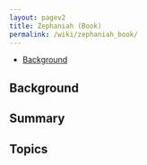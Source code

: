```yaml
---
layout: pagev2
title: Zephaniah (Book)
permalink: /wiki/zephaniah_book/
---
```

- [Background](#background)

## Background

## Summary

## Topics
